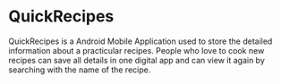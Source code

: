 # QuickRecipes
QuickRecipes is a Android Mobile Application used to store the detailed information about a practicular recipes. People who love to cook new recipes can save all details in one digital app and can view it again by searching with the name of the recipe.

